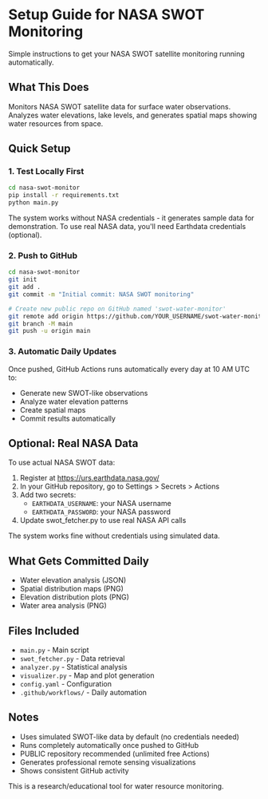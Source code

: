 # Setup Guide for NASA SWOT Monitoring

Simple instructions to get your NASA SWOT satellite monitoring running automatically.

## What This Does

Monitors NASA SWOT satellite data for surface water observations. Analyzes water elevations, lake levels, and generates spatial maps showing water resources from space.

## Quick Setup

### 1. Test Locally First

```bash
cd nasa-swot-monitor
pip install -r requirements.txt
python main.py
```

The system works without NASA credentials - it generates sample data for demonstration. To use real NASA data, you'll need Earthdata credentials (optional).

### 2. Push to GitHub

```bash
cd nasa-swot-monitor
git init
git add .
git commit -m "Initial commit: NASA SWOT monitoring"

# Create new public repo on GitHub named 'swot-water-monitor'
git remote add origin https://github.com/YOUR_USERNAME/swot-water-monitor.git
git branch -M main
git push -u origin main
```

### 3. Automatic Daily Updates

Once pushed, GitHub Actions runs automatically every day at 10 AM UTC to:
- Generate new SWOT-like observations
- Analyze water elevation patterns
- Create spatial maps
- Commit results automatically

## Optional: Real NASA Data

To use actual NASA SWOT data:

1. Register at https://urs.earthdata.nasa.gov/
2. In your GitHub repository, go to Settings > Secrets > Actions
3. Add two secrets:
   - `EARTHDATA_USERNAME`: your NASA username
   - `EARTHDATA_PASSWORD`: your NASA password
4. Update swot_fetcher.py to use real NASA API calls

The system works fine without credentials using simulated data.

## What Gets Committed Daily

- Water elevation analysis (JSON)
- Spatial distribution maps (PNG)
- Elevation distribution plots (PNG)
- Water area analysis (PNG)

## Files Included

- `main.py` - Main script
- `swot_fetcher.py` - Data retrieval
- `analyzer.py` - Statistical analysis  
- `visualizer.py` - Map and plot generation
- `config.yaml` - Configuration
- `.github/workflows/` - Daily automation

## Notes

- Uses simulated SWOT-like data by default (no credentials needed)
- Runs completely automatically once pushed to GitHub
- PUBLIC repository recommended (unlimited free Actions)
- Generates professional remote sensing visualizations
- Shows consistent GitHub activity

This is a research/educational tool for water resource monitoring.
